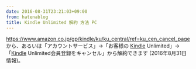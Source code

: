 ```yaml
---
date: 2016-08-31T23:21:03+09:00
from: hatenablog
title: Kindle Unlimited 解約 方法 PC
---
```


<p><a href="https://www.amazon.co.jp/gp/kindle/ku/ku_central/ref=ku_cen_cancel_page">https://www.amazon.co.jp/gp/kindle/ku/ku_central/ref=ku_cen_cancel_page</a> から、あるいは「アカウントサービス」→「お客様の <a class="keyword" href="http://d.hatena.ne.jp/keyword/Kindle">Kindle</a> Unlimited」→ 「<a class="keyword" href="http://d.hatena.ne.jp/keyword/Kindle">Kindle</a> Unlimited会員登録をキャンセル」から解約できます (2016年8月31日情報)。</p>

